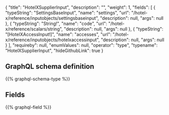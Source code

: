{
  "title": "HotelXSupplierInput",
  "description": "",
  "weight": 1,
  "fields": [
    {
      "typeString": "SettingsBaseInput",
      "name": "settings",
      "url": "/hotel-x/reference/inputobjects/settingsbaseinput",
      "description": null,
      "args": null
    },
    {
      "typeString": "String!",
      "name": "code",
      "url": "/hotel-x/reference/scalars/string",
      "description": null,
      "args": null
    },
    {
      "typeString": "[HotelXAccessInput!]",
      "name": "accesses",
      "url": "/hotel-x/reference/inputobjects/hotelxaccessinput",
      "description": null,
      "args": null
    }
  ],
  "requireby": null,
  "enumValues": null,
  "operator": "type",
  "typename": "HotelXSupplierInput",
  "hideGithubLink": true
}
## GraphQL schema definition

{{% graphql-schema-type %}}

## Fields

{{% graphql-field %}}
